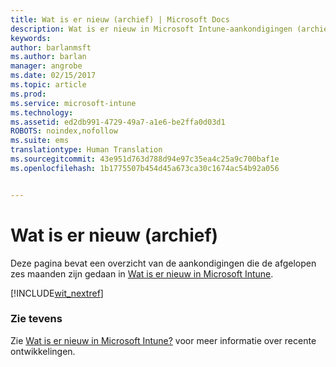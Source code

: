 ```yaml
---
title: Wat is er nieuw (archief) | Microsoft Docs
description: Wat is er nieuw in Microsoft Intune-aankondigingen (archief)
keywords: 
author: barlanmsft
ms.author: barlan
manager: angrobe
ms.date: 02/15/2017
ms.topic: article
ms.prod: 
ms.service: microsoft-intune
ms.technology: 
ms.assetid: ed2db991-4729-49a7-a1e6-be2ffa0d03d1
ROBOTS: noindex,nofollow
ms.suite: ems
translationtype: Human Translation
ms.sourcegitcommit: 43e951d763d788d94e97c35ea4c25a9c700baf1e
ms.openlocfilehash: 1b1775507b454d45a673ca30c1674ac54b92a056


---
```

# <a name="whats-new-archive"></a>Wat is er nieuw (archief)

Deze pagina bevat een overzicht van de aankondigingen die de afgelopen zes maanden zijn gedaan in [Wat is er nieuw in Microsoft Intune](whats-new-in-microsoft-intune.md).

[!INCLUDE[wit_nextref](../includes/whats-new-last-six-months.md)]

### <a name="see-also"></a>Zie tevens
Zie [Wat is er nieuw in Microsoft Intune?](whats-new-in-microsoft-intune.md) voor meer informatie over recente ontwikkelingen.



<!--HONumber=Feb17_HO1-->


